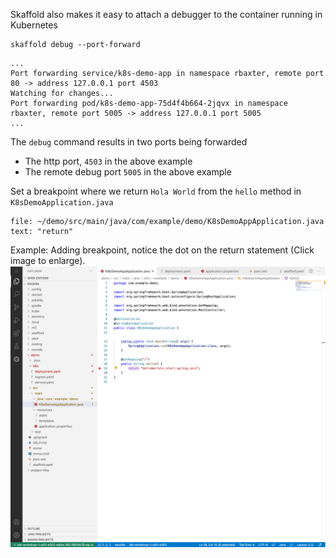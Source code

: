 Skaffold also makes it easy to attach a debugger to the container running in Kubernetes


```execute-1
skaffold debug --port-forward 
```

```bsh
...
Port forwarding service/k8s-demo-app in namespace rbaxter, remote port 80 -> address 127.0.0.1 port 4503
Watching for changes...
Port forwarding pod/k8s-demo-app-75d4f4b664-2jqvx in namespace rbaxter, remote port 5005 -> address 127.0.0.1 port 5005
...

```



The `debug` command results in two ports being forwarded    
* The http port, `4503` in the above example
* The remote debug port `5005` in the above example

Set a breakpoint where we return `Hola World` from the `hello` method in `K8sDemoApplication.java`

```editor:select-matching-text
file: ~/demo/src/main/java/com/example/demo/K8sDemoAppApplication.java
text: "return" 
```

Example: Adding breakpoint, notice the dot on the return statement (Click image to enlarge).
![alt_text](images/image2.png "~/demo/src/main/java/com/example/demo/K8sDemoAppApplication.java")


